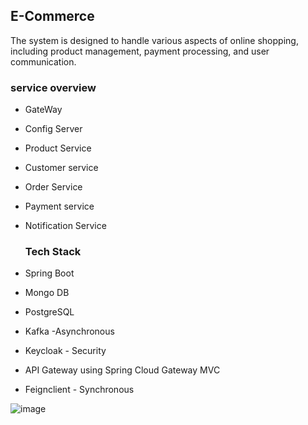 ## E-Commerce
The system is designed to handle various aspects of online shopping, including product management, payment processing, and user communication.

### service overview
- GateWay
- Config Server
- Product Service
- Customer service
- Order Service
- Payment service
- Notification Service

  ### Tech Stack
- Spring Boot
- Mongo DB
- PostgreSQL
- Kafka -Asynchronous 
- Keycloak - Security
- API Gateway using Spring Cloud Gateway MVC
- Feignclient - Synchronous

![image](https://github.com/user-attachments/assets/7100818e-ff95-494c-a7af-7cd13ccd770e)



